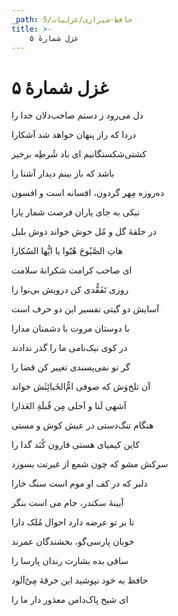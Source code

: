 ```yaml
---
_path: حافظ-شیرازی/غزلیات/5
title: >-
    غزل شمارهٔ ۵
---
```

# غزل شمارهٔ ۵

<div class="b" id="bn1"><div class="m1"><p>دل می‌رود ز دستم صاحب‌دلان خدا را</p></div>
<div class="m2"><p>دردا که راز پنهان خواهد شد آشکارا</p></div></div>
<div class="b" id="bn2"><div class="m1"><p>کشتی‌شکستگانیم ای باد شُرطِه برخیز</p></div>
<div class="m2"><p>باشد که باز بینم دیدار آشنا را</p></div></div>
<div class="b" id="bn3"><div class="m1"><p>ده‌روزه مِهر گردون، افسانه است و افسون</p></div>
<div class="m2"><p>نیکی به جای یاران فرصت شمار یارا</p></div></div>
<div class="b" id="bn4"><div class="m1"><p>در حلقهٔ گل‌ و مُل خوش خواند دوش بلبل</p></div>
<div class="m2"><p>هاتِ الصَّبُوحَ هُبّوا یا ایُّها السُکارا</p></div></div>
<div class="b" id="bn5"><div class="m1"><p>ای صاحب کرامت شکرانهٔ سلامت</p></div>
<div class="m2"><p>روزی تَفَقُّدی کن درویش بی‌نوا را</p></div></div>
<div class="b" id="bn6"><div class="m1"><p>آسایش دو گیتی تفسیر این دو حرف است</p></div>
<div class="m2"><p>با دوستان مروت با دشمنان مدارا</p></div></div>
<div class="b" id="bn7"><div class="m1"><p>در کوی نیک‌نامی ما را گذر ندادند</p></div>
<div class="m2"><p>گر تو نمی‌پسندی تغییر کن قضا را</p></div></div>
<div class="b" id="bn8"><div class="m1"><p>آن تلخ‌وَش که صوفی ام‌ُّالخَبائِثَش خواند</p></div>
<div class="m2"><p>اَشهی لَنا و اَحلی مِن قُبلَةِ العَذارا</p></div></div>
<div class="b" id="bn9"><div class="m1"><p>هنگام تنگ‌دستی در عیش کوش و مستی</p></div>
<div class="m2"><p>کاین کیمیای هستی قارون کُنَد گدا را</p></div></div>
<div class="b" id="bn10"><div class="m1"><p>سرکش مشو که چون شمع از غیرتت بسوزد</p></div>
<div class="m2"><p>دلبر که در کف او موم است سنگ خارا</p></div></div>
<div class="b" id="bn11"><div class="m1"><p>آیینهٔ سکندر، جام می است بنگر</p></div>
<div class="m2"><p>تا بر تو عرضه دارد احوال مُلک دارا</p></div></div>
<div class="b" id="bn12"><div class="m1"><p>خوبان پارسی‌گو، بخشندگان عمرند</p></div>
<div class="m2"><p>ساقی بده بشارت رندان پارسا را</p></div></div>
<div class="b" id="bn13"><div class="m1"><p>حافظ به خود نپوشید این خرقهٔ مِی‌ْآلود</p></div>
<div class="m2"><p>ای شیخ پاک‌دامن معذور دار ما را</p></div></div>
